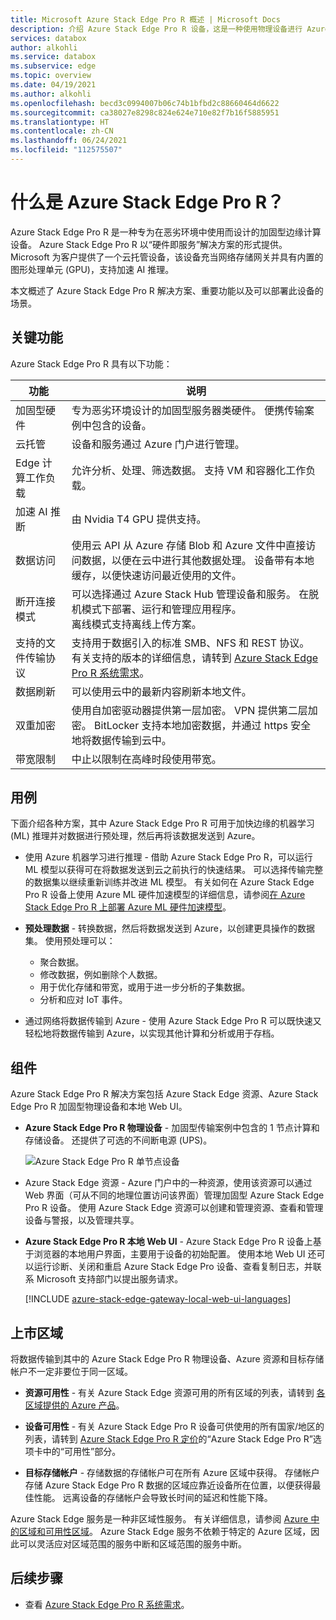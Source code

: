 ```yaml
---
title: Microsoft Azure Stack Edge Pro R 概述 | Microsoft Docs
description: 介绍 Azure Stack Edge Pro R 设备，这是一种使用物理设备进行 Azure 网络传输的存储解决方案，可部署在恶劣的环境中。
services: databox
author: alkohli
ms.service: databox
ms.subservice: edge
ms.topic: overview
ms.date: 04/19/2021
ms.author: alkohli
ms.openlocfilehash: becd3c0994007b06c74b1bfbd2c88660464d6622
ms.sourcegitcommit: ca38027e8298c824e624e710e82f7b16f5885951
ms.translationtype: HT
ms.contentlocale: zh-CN
ms.lasthandoff: 06/24/2021
ms.locfileid: "112575507"
---
```

# <a name="what-is-the-azure-stack-edge-pro-r"></a>什么是 Azure Stack Edge Pro R？

Azure Stack Edge Pro R 是一种专为在恶劣环境中使用而设计的加固型边缘计算设备。 Azure Stack Edge Pro R 以“硬件即服务”解决方案的形式提供。 Microsoft 为客户提供了一个云托管设备，该设备充当网络存储网关并具有内置的图形处理单元 (GPU)，支持加速 AI 推理。

本文概述了 Azure Stack Edge Pro R 解决方案、重要功能以及可以部署此设备的场景。


## <a name="key-capabilities"></a>关键功能

Azure Stack Edge Pro R 具有以下功能：

|功能 |说明  |
|---------|---------|
|加固型硬件| 专为恶劣环境设计的加固型服务器类硬件。 便携传输案例中包含的设备。 |
|云托管     |设备和服务通过 Azure 门户进行管理。|
|Edge 计算工作负载   |允许分析、处理、筛选数据。 支持 VM 和容器化工作负载。|
|加速 AI 推断| 由 Nvidia T4 GPU 提供支持。|
|数据访问     | 使用云 API 从 Azure 存储 Blob 和 Azure 文件中直接访问数据，以便在云中进行其他数据处理。 设备带有本地缓存，以便快速访问最近使用的文件。|
|断开连接模式| 可以选择通过 Azure Stack Hub 管理设备和服务。 在脱机模式下部署、运行和管理应用程序。 <br> 离线模式支持离线上传方案。|
|支持的文件传输协议     |支持用于数据引入的标准 SMB、NFS 和 REST 协议。 <br> 有关支持的版本的详细信息，请转到 [Azure Stack Edge Pro R 系统需求](azure-stack-edge-gpu-system-requirements.md)。|
|数据刷新     | 可以使用云中的最新内容刷新本地文件。|
|双重加密    | 使用自加密驱动器提供第一层加密。 VPN 提供第二层加密。 BitLocker 支持本地加密数据，并通过 https 安全地将数据传输到云中。|
|带宽限制| 中止以限制在高峰时段使用带宽。|

<!--|Scale out file server| Available as 1-node and 4-node cluster configurations|-->

## <a name="use-cases"></a>用例

下面介绍各种方案，其中 Azure Stack Edge Pro R 可用于加快边缘的机器学习 (ML) 推理并对数据进行预处理，然后再将该数据发送到 Azure。

- 使用 Azure 机器学习进行推理 - 借助 Azure Stack Edge Pro R，可以运行 ML 模型以获得可在将数据发送到云之前执行的快速结果。 可以选择传输完整的数据集以继续重新训练并改进 ML 模型。 有关如何在 Azure Stack Edge Pro R 设备上使用 Azure ML 硬件加速模型的详细信息，请参阅[在 Azure Stack Edge Pro R 上部署 Azure ML 硬件加速模型](../machine-learning/how-to-deploy-fpga-web-service.md#deploy-to-a-local-edge-server)。

- **预处理数据** - 转换数据，然后将数据发送到 Azure，以创建更具操作的数据集。 使用预处理可以：

    - 聚合数据。
    - 修改数据，例如删除个人数据。
    - 用于优化存储和带宽，或用于进一步分析的子集数据。
    - 分析和应对 IoT 事件。

- 通过网络将数据传输到 Azure - 使用 Azure Stack Edge Pro R 可以既快速又轻松地将数据传输到 Azure，以实现其他计算和分析或用于存档。

## <a name="components"></a>组件

Azure Stack Edge Pro R 解决方案包括 Azure Stack Edge 资源、Azure Stack Edge Pro R 加固型物理设备和本地 Web UI。

- **Azure Stack Edge Pro R 物理设备** - 加固型传输案例中包含的 1 节点计算和存储设备。 还提供了可选的不间断电源 (UPS)。

    ![Azure Stack Edge Pro R 单节点设备](media/azure-stack-edge-pro-r-overview/device-image-1.png)

- Azure Stack Edge 资源 - Azure 门户中的一种资源，使用该资源可以通过 Web 界面（可从不同的地理位置访问该界面）管理加固型 Azure Stack Edge Pro R 设备。 使用 Azure Stack Edge 资源可以创建和管理资源、查看和管理设备与警报，以及管理共享。  

- **Azure Stack Edge Pro R 本地 Web UI** - Azure Stack Edge Pro R 设备上基于浏览器的本地用户界面，主要用于设备的初始配置。 使用本地 Web UI 还可以运行诊断、关闭和重启 Azure Stack Edge Pro 设备、查看复制日志，并联系 Microsoft 支持部门以提出服务请求。

    [!INCLUDE [azure-stack-edge-gateway-local-web-ui-languages](../../includes/azure-stack-edge-gateway-local-web-ui-languages.md)]


## <a name="region-availability"></a>上市区域

将数据传输到其中的 Azure Stack Edge Pro R 物理设备、Azure 资源和目标存储帐户不一定非要位于同一区域。

- **资源可用性** - 有关 Azure Stack Edge 资源可用的所有区域的列表，请转到 [各区域提供的 Azure 产品](https://azure.microsoft.com/global-infrastructure/services/?products=databox&regions=all)。 

- **设备可用性** - 有关 Azure Stack Edge Pro R 设备可供使用的所有国家/地区的列表，请转到 [Azure Stack Edge Pro R 定价](https://azure.microsoft.com/pricing/details/azure-stack/edge/#azureStackEdgeProR)的“Azure Stack Edge Pro R”选项卡中的“可用性”部分。

- **目标存储帐户** - 存储数据的存储帐户可在所有 Azure 区域中获得。 存储帐户存储 Azure Stack Edge Pro R 数据的区域应靠近设备所在位置，以便获得最佳性能。 远离设备的存储帐户会导致长时间的延迟和性能下降。

Azure Stack Edge 服务是一种非区域性服务。 有关详细信息，请参阅 [Azure 中的区域和可用性区域](../availability-zones/az-overview.md)。 Azure Stack Edge 服务不依赖于特定的 Azure 区域，因此可以灵活应对区域范围的服务中断和区域范围的服务中断。

## <a name="next-steps"></a>后续步骤

- 查看 [Azure Stack Edge Pro R 系统需求](azure-stack-edge-gpu-system-requirements.md)。
<!--- Understand the [Azure Stack Edge Pro R limits](azure-stack-edge-limits.md).-->
